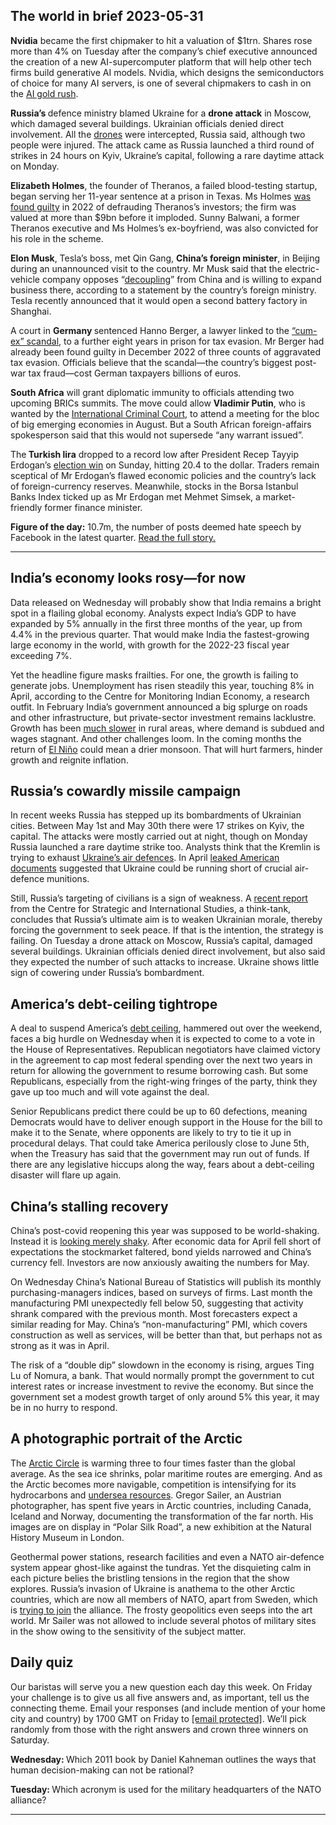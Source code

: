 ## The world in brief 2023-05-31

<strong>Nvidia</strong> became the first chipmaker to hit a valuation of $1trn. Shares rose more than 4% on Tuesday after the company’s chief executive announced the creation of a new AI-supercomputer platform that will help other tech firms build generative AI models. Nvidia, which designs the semiconductors of choice for many AI servers, is one of several chipmakers to cash in on the [AI gold rush](https://https://www.https://www.economist.com/business/2023/05/29/nvidia-is-not-the-only-firm-cashing-in-on-the-ai-gold-rush). 

<strong>Russia’s </strong>defence ministry blamed Ukraine for a <strong>drone attack</strong> in Moscow, which damaged several buildings. Ukrainian officials denied direct involvement. All the [drones](https://https://www.https://www.economist.com/europe/2023/03/20/ukraine-is-betting-on-drones-to-strike-deep-into-russia) were intercepted, Russia said, although two people were injured. The attack came as Russia launched a third round of strikes in 24 hours on Kyiv, Ukraine’s capital, following a rare daytime attack on Monday.

<strong>Elizabeth Holmes</strong>, the founder of Theranos, a failed blood-testing startup, began serving her 11-year sentence at a prison in Texas. Ms Holmes [was found guilty](https://https://www.https://www.economist.com/business/2022/01/08/a-jury-finds-elizabeth-holmes-guilty-of-fraud) in 2022 of defrauding Theranos’s investors; the firm was valued at more than $9bn before it imploded. Sunny Balwani, a former Theranos executive and Ms Holmes’s ex-boyfriend, was also convicted for his role in the scheme.

<strong>Elon Musk</strong>, Tesla’s boss, met Qin Gang, <strong>China’s foreign minister</strong>, in Beijing during an unannounced visit to the country. Mr Musk said that the electric-vehicle company opposes “[decoupling](https://https://www.https://www.economist.com/international/2023/05/15/europe-cant-decide-how-to-unplug-from-china)” from China and is willing to expand business there, according to a statement by the country’s foreign ministry. Tesla recently announced that it would open a second battery factory in Shanghai. 

A court in <strong>Germany </strong>sentenced Hanno Berger, a lawyer linked to the [“cum-ex” scandal](https://https://www.https://www.economist.com/finance-and-economics/2019/09/21/two-british-bankers-are-on-trial-in-germanys-biggest-tax-case), to a further eight years in prison for tax evasion. Mr Berger had already been found guilty in December 2022 of three counts of aggravated tax evasion. Officials believe that the scandal—the country’s biggest post-war tax fraud—cost German taxpayers billions of euros.

<strong>South Africa</strong> will grant diplomatic immunity to officials attending two upcoming BRICs summits. The move could allow <strong>Vladimir Putin</strong>, who is wanted by the [International Criminal Court](https://https://www.https://www.economist.com/europe/2023/02/23/why-vladimir-putin-will-never-stand-trial-in-the-hague), to attend a meeting for the bloc of big emerging economies in August. But a South African foreign-affairs spokesperson said that this would not supersede “any warrant issued”.

The<strong> Turkish lira</strong> dropped to a record low after President Recep Tayyip Erdogan’s [election win](https://https://www.https://www.economist.com/europe/2023/05/28/recep-tayyip-erdogan-is-re-elected-as-turkeys-president) on Sunday, hitting 20.4 to the dollar. Traders remain sceptical of Mr Erdogan’s flawed economic policies and the country’s lack of foreign-currency reserves. Meanwhile, stocks in the Borsa Istanbul Banks Index ticked up as Mr Erdogan met Mehmet Simsek, a market-friendly former finance minister. 

<strong>Figure of the day:</strong> 10.7m, the number of posts deemed hate speech by Facebook in the latest quarter. [Read the full story. ](https://https://www.https://www.economist.com/international/2023/05/29/the-speech-police-are-coming-for-social-media)

----------

## India’s economy looks rosy—for now

Data released on Wednesday will probably show that India remains a bright spot in a flailing global economy. Analysts expect India’s GDP to have expanded by 5% annually in the first three months of the year, up from 4.4% in the previous quarter. That would make India the fastest-growing large economy in the world, with growth for the 2022-23 fiscal year exceeding 7%.

Yet the headline figure masks frailties. For one, the growth is failing to generate jobs. Unemployment has risen steadily this year, touching 8% in April, according to the Centre for Monitoring Indian Economy, a research outfit. In February India’s government announced a big splurge on roads and other infrastructure, but private-sector investment remains lacklustre. Growth has been [much slower](https://https://www.https://www.economist.com/finance-and-economics/2023/03/02/is-indias-boom-helping-the-poor) in rural areas, where demand is subdued and wages stagnant. And other challenges loom. In the coming months the return of [El Niño](https://https://www.https://www.economist.com/films/2023/04/13/how-el-nino-and-la-nina-affect-the-worlds-weather) could mean a drier monsoon. That will hurt farmers, hinder growth and reignite inflation.

## Russia’s cowardly missile campaign

In recent weeks Russia has stepped up its bombardments of Ukrainian cities. Between May 1st and May 30th there were 17 strikes on Kyiv, the capital. The attacks were mostly carried out at night, though on Monday Russia launched a rare daytime strike too. Analysts think that the Kremlin is trying to exhaust [Ukraine’s air defences](https://https://www.https://www.economist.com/europe/2022/11/06/western-air-defence-systems-help-ukraine-shoot-down-more-missiles). In April [leaked American documents](https://https://www.https://www.economist.com/united-states/2023/04/10/a-leak-of-files-is-one-of-americas-worst-intelligence-breaches-in-a-decade) suggested that Ukraine could be running short of crucial air-defence munitions.

Still, Russia’s targeting of civilians is a sign of weakness. A [recent report](https://https://www.https://www.economist.com/graphic-detail/2023/05/26/russias-missile-attacks-on-ukraine-have-been-ineffective) from the Centre for Strategic and International Studies, a think-tank, concludes that Russia’s ultimate aim is to weaken Ukrainian morale, thereby forcing the government to seek peace. If that is the intention, the strategy is failing. On Tuesday a drone attack on Moscow, Russia’s capital, damaged several buildings. Ukrainian officials denied direct involvement, but also said they expected the number of such attacks to increase. Ukraine shows little sign of cowering under Russia’s bombardment.

## America’s debt-ceiling tightrope

A deal to suspend America’s [debt ceiling](https://https://www.https://www.economist.com/united-states/2023/05/28/americas-debt-ceiling-deal-means-it-should-now-avoid-armageddon), hammered out over the weekend, faces a big hurdle on Wednesday when it is expected to come to a vote in the House of Representatives. Republican negotiators have claimed victory in the agreement to cap most federal spending over the next two years in return for allowing the government to resume borrowing cash. But some Republicans, especially from the right-wing fringes of the party, think they gave up too much and will vote against the deal.

Senior Republicans predict there could be up to 60 defections, meaning Democrats would have to deliver enough support in the House for the bill to make it to the Senate, where opponents are likely to try to tie it up in procedural delays. That could take America perilously close to June 5th, when the Treasury has said that the government may run out of funds. If there are any legislative hiccups along the way, fears about a debt-ceiling disaster will flare up again.

## China’s stalling recovery

China’s post-covid reopening this year was supposed to be world-shaking. Instead it is [looking merely shaky](https://https://www.https://www.economist.com/finance-and-economics/2023/05/18/is-chinas-recovery-about-to-stall). After economic data for April fell short of expectations the stockmarket faltered, bond yields narrowed and China’s currency fell. Investors are now anxiously awaiting the numbers for May. 

On Wednesday China’s National Bureau of Statistics will publish its monthly purchasing-managers indices, based on surveys of firms. Last month the manufacturing PMI unexpectedly fell below 50, suggesting that activity shrank compared with the previous month. Most forecasters expect a similar reading for May. China’s “non-manufacturing” PMI, which covers construction as well as services, will be better than that, but perhaps not as strong as it was in April. 

The risk of a “double dip” slowdown in the economy is rising, argues Ting Lu of Nomura, a bank. That would normally prompt the government to cut interest rates or increase investment to revive the economy. But since the government set a modest growth target of only around 5% this year, it may be in no hurry to respond.

## A photographic portrait of the Arctic

The [Arctic Circle](https://https://www.https://www.economist.com/the-economist-explains/2022/07/04/how-war-in-ukraine-is-changing-the-arctic) is warming three to four times faster than the global average. As the sea ice shrinks, polar maritime routes are emerging. And as the Arctic becomes more navigable, competition is intensifying for its hydrocarbons and [undersea resources](https://https://www.https://www.economist.com/europe/2021/11/27/riches-lie-below-the-waters-of-russias-arctic). Gregor Sailer, an Austrian photographer, has spent five years in Arctic countries, including Canada, Iceland and Norway, documenting the transformation of the far north. His images are on display in “Polar Silk Road”, a new exhibition at the Natural History Museum in London. 

Geothermal power stations, research facilities and even a NATO air-defence system appear ghost-like against the tundras. Yet the disquieting calm in each picture belies the bristling tensions in the region that the show explores. Russia’s invasion of Ukraine is anathema to the other Arctic countries, which are now all members of NATO, apart from Sweden, which is [trying to join](https://https://www.https://www.economist.com/the-economist-explains/2022/05/12/what-does-it-take-to-join-nato) the alliance. The frosty geopolitics even seeps into the art world. Mr Sailer was not allowed to include several photos of military sites in the show owing to the sensitivity of the subject matter.

## Daily quiz

Our baristas will serve you a new question each day this week. On Friday your challenge is to give us all five answers and, as important, tell us the connecting theme. Email your responses (and include mention of your home city and country) by 1700 GMT on Friday to [<span class="__cf_email__" data-cfemail="91c0e4f8ebd4e2e1e3f4e2e2fed1f4f2fefffefcf8e2e5bff2fefc">[email&#160;protected]</span>](https://mail.google.com/mail/?view=cm&amp;fs=1&amp;tf=1&amp;to=QuizEspresso@https://www.economist.com). We’ll pick randomly from those with the right answers and crown three winners on Saturday.

<strong>Wednesday: </strong>Which 2011 book by Daniel Kahneman outlines the ways that human decision-making can not be rational?

<strong>Tuesday: </strong>Which acronym is used for the military headquarters of the NATO alliance?

----------
